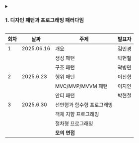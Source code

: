 <details>
  <summary><h3>1. 디자인 패턴과 프로그래밍 패러다임 </h3></summary>
  
- 디자인 패턴
    - 개요
    - 생성 패턴
        - 싱글톤
        - 팩토리 메소드
    - 구조 패턴
        - 데코레이터
        - 프록시
        - 어뎁터
        - 노출모듈
    - 행위 패턴
        - 옵저버
        - 템플릿 메소드
        - 전략
        - 이터레이터
    - MVC, MVP, MVVM 패턴
    - 안티 패턴
- 선언형과 함수형 프로그래밍
    - 순수 함수, 고차 함수
- 객체 지향 프로그래밍
    - 4가지 특징, SOLID 원칙
- 절차형 프로그래밍
</div>
</details>

| 회차 | 날짜         | 주제              |발표자|
|----|------------|-----------------|-----|
| 1  | 2025.06.16 | 개요              |김민경|
|    |            | 생성 패턴           |박현철|
|    |            | 구조 패턴           |곽병민|
 | 2| 2025.6.23| 행위 패턴           | 이진형|
| | | MVC/MVP/MVVM 패턴 | 이지인|
| | | 안티 패턴           |박현철|
|3|2025.6.30| 선언형과 함수형 프로그래밍  | |
| | | 객체 지향 프로그래밍     | |
| | | 절차형 프로그래밍       | |
 | | | **모의 면접**       |  |